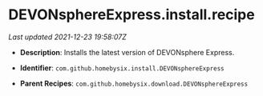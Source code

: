 # DEVONsphereExpress.install.recipe

_Last updated 2021-12-23 19:58:07Z_

- **Description**: Installs the latest version of DEVONsphere Express.

- **Identifier**: `com.github.homebysix.install.DEVONsphereExpress`

- **Parent Recipes**: `com.github.homebysix.download.DEVONsphereExpress`